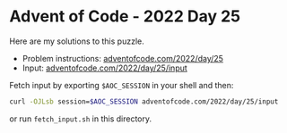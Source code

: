 # Advent of Code - 2022 Day 25
Here are my solutions to this puzzle.

* Problem instructions: [adventofcode.com/2022/day/25](https://adventofcode.com/2022/day/25)
* Input: [adventofcode.com/2022/day/25/input](https://adventofcode.com/2022/day/25/input)

Fetch input by exporting `$AOC_SESSION` in your shell and then:
```bash
curl -OJLsb session=$AOC_SESSION adventofcode.com/2022/day/25/input
```

or run `fetch_input.sh` in this directory.
